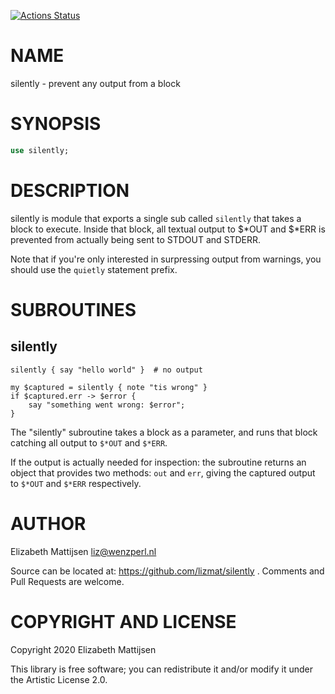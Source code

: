 [![Actions Status](https://github.com/lizmat/silently/workflows/test/badge.svg)](https://github.com/lizmat/silently/actions)

NAME
====

silently - prevent any output from a block

SYNOPSIS
========

```raku
use silently;
```

DESCRIPTION
===========

silently is module that exports a single sub called `silently` that takes a block to execute. Inside that block, all textual output to $*OUT and $*ERR is prevented from actually being sent to STDOUT and STDERR.

Note that if you're only interested in surpressing output from warnings, you should use the `quietly` statement prefix.

SUBROUTINES
===========

silently
--------

    silently { say "hello world" }  # no output

    my $captured = silently { note "tis wrong" }
    if $captured.err -> $error {
        say "something went wrong: $error";
    }

The "silently" subroutine takes a block as a parameter, and runs that block catching all output to `$*OUT` and `$*ERR`.

If the output is actually needed for inspection: the subroutine returns an object that provides two methods: `out` and `err`, giving the captured output to `$*OUT` and `$*ERR` respectively.

AUTHOR
======

Elizabeth Mattijsen <liz@wenzperl.nl>

Source can be located at: https://github.com/lizmat/silently . Comments and Pull Requests are welcome.

COPYRIGHT AND LICENSE
=====================

Copyright 2020 Elizabeth Mattijsen

This library is free software; you can redistribute it and/or modify it under the Artistic License 2.0.

